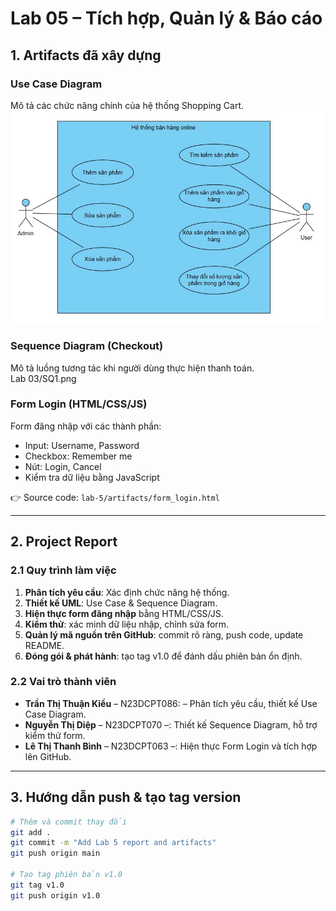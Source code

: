 # Lab 05 – Tích hợp, Quản lý & Báo cáo

## 1. Artifacts đã xây dựng

### Use Case Diagram
Mô tả các chức năng chính của hệ thống Shopping Cart.  
![Use Case Diagram](../lab-2/UseCaseDiagram.jpg)

### Sequence Diagram (Checkout)
Mô tả luồng tương tác khi người dùng thực hiện thanh toán.  
Lab 03/SQ1.png


### Form Login (HTML/CSS/JS)
Form đăng nhập với các thành phần:
- Input: Username, Password  
- Checkbox: Remember me  
- Nút: Login, Cancel  
- Kiểm tra dữ liệu bằng JavaScript  

👉 Source code: `lab-5/artifacts/form_login.html`

---

## 2. Project Report

### 2.1 Quy trình làm việc
1. **Phân tích yêu cầu**: Xác định chức năng hệ thống.  
2. **Thiết kế UML**: Use Case & Sequence Diagram.  
3. **Hiện thực form đăng nhập** bằng HTML/CSS/JS.  
4. **Kiểm thử**: xác minh dữ liệu nhập, chỉnh sửa form.  
5. **Quản lý mã nguồn trên GitHub**: commit rõ ràng, push code, update README.  
6. **Đóng gói & phát hành**: tạo tag v1.0 để đánh dấu phiên bản ổn định.  

### 2.2 Vai trò thành viên
- **Trần Thị Thuận Kiều** – N23DCPT086: – Phân tích yêu cầu, thiết kế Use Case Diagram.  
- **Nguyễn Thị Diệp** – N23DCPT070 –: Thiết kế Sequence Diagram, hỗ trợ kiểm thử form.  
- **Lê Thị Thanh Bình** – N23DCPT063 –: Hiện thực Form Login và tích hợp lên GitHub.  

---

## 3. Hướng dẫn push & tạo tag version
```bash
# Thêm và commit thay đổi
git add .
git commit -m "Add Lab 5 report and artifacts"
git push origin main

# Tạo tag phiên bản v1.0
git tag v1.0
git push origin v1.0
